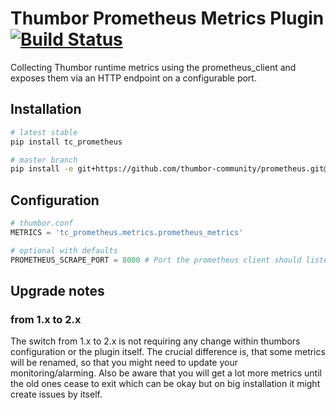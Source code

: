 # Thumbor Prometheus Metrics Plugin [![Build Status](https://travis-ci.org/thumbor-community/prometheus.svg?branch=master)](https://travis-ci.org/thumbor-community/prometheus)

Collecting Thumbor runtime metrics using the prometheus_client and exposes them
via an HTTP endpoint on a configurable port.

## Installation

```bash
# latest stable
pip install tc_prometheus

# master branch
pip install -e git+https://github.com/thumbor-community/prometheus.git@master#egg=tc_prometheus
```

## Configuration

```python
# thumbor.conf
METRICS = 'tc_prometheus.metrics.prometheus_metrics'

# optional with defaults
PROMETHEUS_SCRAPE_PORT = 8000 # Port the prometheus client should listen on
```

## Upgrade notes

### from 1.x to 2.x
The switch from 1.x to 2.x is not requiring any change within thumbors configuration or the plugin itself.
The crucial difference is, that some metrics will be renamed, so that you might need to update your monitoring/alarming.
Also be aware that you will get a lot more metrics until the old ones cease to exit which can be okay but on big
installation it might create issues by itself.
